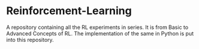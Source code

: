 # Reinforcement-Learning
A repository containing all the RL experiments in series. It is from Basic to Advanced Concepts of RL. The implementation of the same in Python is put into this repository.
